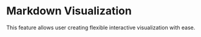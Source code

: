 
# Markdown Visualization

This feature allows user creating flexible interactive visualization with ease.